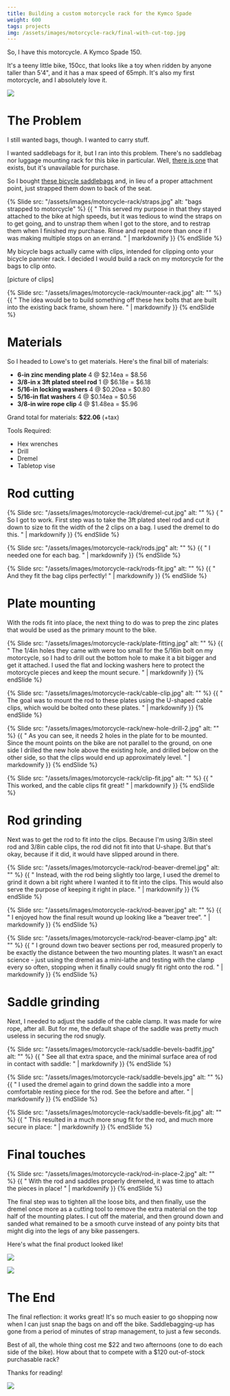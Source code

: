 ```yaml
---
title: Building a custom motorcycle rack for the Kymco Spade
weight: 600
tags: projects
img: /assets/images/motorcycle-rack/final-with-cut-top.jpg
---
```


So, I have this motorcycle.  A Kymco Spade 150.

It's a teeny little bike, 150cc, that looks like a toy when ridden by anyone taller than 5'4", and it has a max speed of 65mph.  It's also my first motorcycle, and I absolutely love it.

![](/assets/images/motorcycle-rack/mountain-pic.jpg)

# The Problem

I still wanted bags, though.  I wanted to carry stuff.

I wanted saddlebags for it, but I ran into this problem.  There's no saddlebag nor luggage mounting rack for this bike in particular.  Well, [there is one](https://www.steadygarage.com/store/chimera-rear-luggage-rack-for-kymco-spade-150cc) that exists, but it's unavailable for purchase.

So I bought [these bicycle saddlebags](https://www.amazon.com/gp/product/B07J9YMQN9/ref=ppx_yo_dt_b_asin_title_o08_s00) and, in lieu of a proper attachment point, just strapped them down to back of the seat.

{% Slide src: "/assets/images/motorcycle-rack/straps.jpg" alt: "bags strapped to motorcycle" %} {{ "
This served my purpose in that they stayed attached to the bike at high speeds, but it was tedious to wind the straps on to get going, and to unstrap them when I got to the store, and to restrap them when I finished my purchase.  Rinse and repeat more than once if I was making multiple stops on an errand.
" | markdownify }} {% endSlide %}

My bicycle bags actually came with clips, intended for clipping onto your bicycle pannier rack.  I decided I would build a rack on my motorcycle for the bags to clip onto.

[picture of clips]

{% Slide src: "/assets/images/motorcycle-rack/mounter-rack.jpg" alt: "" %} {{ "
The idea would be to build something off these hex bolts that are built into the existing back frame, shown here.
" | markdownify }} {% endSlide %}

# Materials

So I headed to Lowe's to get materials.  Here's the final bill of materials:
- **6-in zinc mending plate**
  4 @ $2.14ea = $8.56
- **3/8-in x 3ft plated steel rod**
  1 @ $6.18e = $6.18
- **5/16-in locking washers**
  4 @ $0.20ea = $0.80
- **5/16-in flat washers**
  4 @ $0.14ea = $0.56
- **3/8-in wire rope clip**
  4 @ $1.48ea = $5.96

Grand total for materials: **$22.06** (+tax)

Tools Required:
- Hex wrenches
- Drill
- Dremel
- Tabletop vise

# Rod cutting

{% Slide src: "/assets/images/motorcycle-rack/dremel-cut.jpg" alt: "" %} { "
So I got to work.  First step was to take the 3ft plated steel rod and cut it down to size to fit the width of the 2 clips on a bag.  I used the dremel to do this.
" | markdownify }} {% endSlide %}

{% Slide src: "/assets/images/motorcycle-rack/rods.jpg" alt: "" %} {{ "
I needed one for each bag.
" | markdownify }} {% endSlide %}

{% Slide src: "/assets/images/motorcycle-rack/rods-fit.jpg" alt: "" %} {{ "
And they fit the bag clips perfectly!
" | markdownify }} {% endSlide %}

# Plate mounting

With the rods fit into place, the next thing to do was to prep the zinc plates that would be used as the primary mount to the bike.

{% Slide src: "/assets/images/motorcycle-rack/plate-fitting.jpg" alt: "" %} {{ "
The 1/4in holes they came with were too small for the 5/16in bolt on my motorcycle, so I had to drill out the bottom hole to make it a bit bigger and get it attached.  I used the flat and locking washers here to protect the motorcycle pieces and keep the mount secure.
" | markdownify }} {% endSlide %}

{% Slide src: "/assets/images/motorcycle-rack/cable-clip.jpg" alt: "" %} {{ "
The goal was to mount the rod to these plates using the U-shaped cable clips, which would be bolted onto these plates.
" | markdownify }} {% endSlide %}

{% Slide src: "/assets/images/motorcycle-rack/new-hole-drill-2.jpg" alt: "" %} {{ "
As you can see, it needs 2 holes in the plate for to be mounted.  Since the mount points on the bike are not parallel to the ground, on one side I drilled the new hole above the existing hole, and drilled below on the other side, so that the clips would end up approximately level.
" | markdownify }} {% endSlide %}


{% Slide src: "/assets/images/motorcycle-rack/clip-fit.jpg" alt: "" %} {{ "
This worked, and the cable clips fit great!
" | markdownify }} {% endSlide %}

# Rod grinding

Next was to get the rod to fit into the clips.  Because I'm using 3/8in steel rod and 3/8in cable clips, the rod did not fit into that U-shape.  But that's okay, because if it did, it would have slipped around in there.

{% Slide src: "/assets/images/motorcycle-rack/rod-beaver-dremel.jpg" alt: "" %} {{ "
Instead, with the rod being slightly too large, I used the dremel to grind it down a bit right where I wanted it to fit into the clips.  This would also serve the purpose of keeping it right in place.
" | markdownify }} {% endSlide %}

{% Slide src: "/assets/images/motorcycle-rack/rod-beaver.jpg" alt: "" %} {{ "
I enjoyed how the final result wound up looking like a “beaver tree”.
" | markdownify }} {% endSlide %}

{% Slide src: "/assets/images/motorcycle-rack/rod-beaver-clamp.jpg" alt: "" %} {{ "
I ground down two beaver sections per rod, measured properly to be exactly the distance between the two mounting plates.  It wasn't an exact science - just using the dremel as a mini-lathe and testing with the clamp every so often, stopping when it finally could snugly fit right onto the rod.
" | markdownify }} {% endSlide %}

# Saddle grinding

Next, I needed to adjust the saddle of the cable clamp.  It was made for wire rope, after all.  But for me, the default shape of the saddle was pretty much useless in securing the rod snugly.

{% Slide src: "/assets/images/motorcycle-rack/saddle-bevels-badfit.jpg" alt: "" %} {{ "
See all that extra space, and the minimal surface area of rod in contact with saddle:
" | markdownify }} {% endSlide %}

{% Slide src: "/assets/images/motorcycle-rack/saddle-bevels.jpg" alt: "" %} {{ "
I used the dremel again to grind down the saddle into a more comfortable resting piece for the rod.  See the before and after.
" | markdownify }} {% endSlide %}

{% Slide src: "/assets/images/motorcycle-rack/saddle-bevels-fit.jpg" alt: "" %} {{ "
This resulted in a much more snug fit for the rod, and much more secure in place:
" | markdownify }} {% endSlide %}

# Final touches

{% Slide src: "/assets/images/motorcycle-rack/rod-in-place-2.jpg" alt: "" %} {{ "
With the rod and saddles properly dremeled, it was time to attach the pieces in place!
" | markdownify }} {% endSlide %}

The final step was to tighten all the loose bits, and then finally, use the dremel once more as a cutting tool to remove the extra material on the top half of the mounting plates.  I cut off the material, and then ground down and sanded what remained to be a smooth curve instead of any pointy bits that might dig into the legs of any bike passengers.

Here's what the final product looked like!

![](/assets/images/motorcycle-rack/final-with-cut-top.jpg)

![](/assets/images/motorcycle-rack/final-zoom-out.jpg)

# The End

The final reflection: it works great! It's so much easier to go shopping now when I can just snap the bags on and off the bike.  Saddlebagging-up has gone from a period of minutes of strap management, to just a few seconds.

Best of all, the whole thing cost me $22 and two afternoons (one to do each side of the bike).  How about that to compete with a $120 out-of-stock purchasable rack?

Thanks for reading!

![](/assets/images/motorcycle-rack/autumn-pic.jpg)